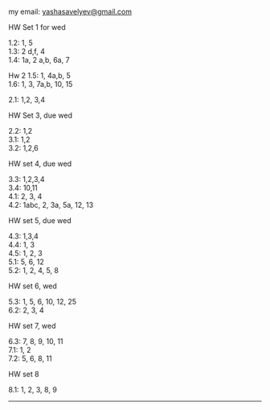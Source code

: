 my email: yashasavelyev@gmail.com

HW Set 1 for wed

1.2: 1, 5  
1.3: 2 d,f, 4  
1.4: 1a, 2 a,b, 6a, 7  

Hw 2
1.5: 1, 4a,b, 5  
1.6: 1, 3, 7a,b, 10, 15  
<!-- 1.7: 1, 6 -->
2.1: 1,2, 3,4  

<!-- 5a,b, 7, 8, 9, 13   -->
<!--  -->
HW Set 3, due wed  
<!--  -->

2.2: 1,2    
3.1: 1,2  
3.2: 1,2,6  

HW set 4, due wed  
<!-- , 13, 15   -->
3.3: 1,2,3,4  
3.4: 10,11   
4.1: 2, 3, 4     
4.2: 1abc, 2, 3a, 5a, 12, 13  

HW set 5, due wed   

4.3: 1,3,4  
4.4:  1, 3  
4.5: 1, 2, 3  
5.1: 5, 6, 12  
5.2: 1, 2, 4, 5, 8   

HW set 6, wed

5.3: 1, 5, 6, 10, 12, 25  
6.2: 2, 3, 4  


HW set 7, wed   

6.3: 7, 8, 9, 10, 11  
7.1: 1, 2  
7.2: 5, 6, 8, 11   

HW set 8

8.1: 1, 2, 3, 8, 9    
<!-- 8.2: 1   -->
<!-- 8.3: 6,9, 15   -->

-------------

<!--<h1 id="maxima-and-minima" class="unnumbered">Maxima and minima</h1>-->
<!--<h2 id="homework-set-3" class="unnumbered">Homework set 3</h2>-->
<!--<p>5.1: 5, 6, 12<br />-->
<!--<br />-->
<!--</p>-->
<!--<h2 id="homework-set-4" class="unnumbered">Homework set 4</h2>-->
<!--<p>5.3: 1, 5, 6, 10, 12, 25<br />-->
<!--</p>-->
<!--<h1 id="potential-functions-line-integrals" class="unnumbered">Potential functions, line integrals</h1>-->
<!--<h2 id="homework-set-5" class="unnumbered">Homework set 5</h2>-->
<!--<p>6.2: 3, 4<br />-->
<!--6.3: 7, 8, 9, 10<br />-->
<!--7.1: 1, 2<br />-->
<!--7.2: 5, 6, 8<br />-->
<!--8.1: 1, 2, 3<br />-->
<!--</p>-->
<!--<h2 id="homework-set-6" class="unnumbered">Homework set 6</h2>-->
<!--<p>8.2: 1<br />-->
<!--8.3: 6,9, 15<br />-->
<!--9.2: 1:a,b,c,d, 2:a,b, 3<br />-->
<!--</p>-->
<!--<h2 id="homework-set-7" class="unnumbered">Homework set 7</h2>-->
<!--<p>9.3: 1,2<br />-->
<!--10.1: 1:a,b,c, 2<br />-->
<!--</p>-->
<!--<h1 id="surface-integrals-divergence-and-stokes-theorem">Surface Integrals Divergence and Stokes theorem</h1>-->
<!--<h2 id="homework-set-8" class="unnumbered">Homework set 8</h2>-->
<!--<p>11.3: 1,2<br />-->
<!--12.1: 2<br />-->
<!--12.2: 1,2,3<br />-->
<!--</p>-->
<!--<h2 id="homework-set-9" class="unnumbered">Homework set 9</h2>-->
<!--<p>12.3: 1:a,b, 12<br />-->
<!--12.5: 2,3,6<br />-->
<!--12.6: 7, 9<br />-->
<!--</p>-->

